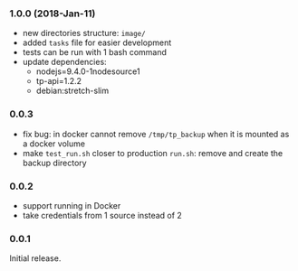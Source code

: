 ### 1.0.0 (2018-Jan-11)

* new directories structure: `image/`
* added `tasks` file for easier development
* tests can be run with 1 bash command
* update dependencies:
   * nodejs=9.4.0-1nodesource1
   * tp-api=1.2.2
   * debian:stretch-slim

### 0.0.3

* fix bug: in docker cannot remove `/tmp/tp_backup` when it is mounted as a docker volume
* make `test_run.sh` closer to production `run.sh`: remove and create the backup directory

### 0.0.2

* support running in Docker
* take credentials from 1 source instead of 2

### 0.0.1

Initial release.
